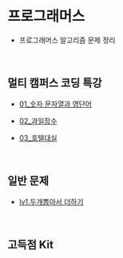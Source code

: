 # 프로그래머스

- 프로그래머스 알고리즘 문제 정리

<br>

## 멀티 캠퍼스 코딩 특강

- [01\_숫자 문자열과 영단어](https://github.com/hellokorea/algorithm-baekjoon-Java/blob/main/%ED%94%84%EB%A1%9C%EA%B7%B8%EB%9E%98%EB%A8%B8%EC%8A%A4/%EB%A9%80%ED%8B%B0%EC%BA%A0%ED%8D%BC%EC%8A%A4_%EC%BD%94%EB%94%A9%ED%8A%B9%EA%B0%95/_1%EB%B2%88%EB%AC%B8%EC%A0%9C/_01_%EC%88%AB%EC%9E%90%EB%AC%B8%EC%9E%90%EC%97%B4%EA%B3%BC%EC%98%81%EB%8B%A8%EC%96%B4.java)

- [02\_과일장수](https://github.com/hellokorea/algorithm-baekjoon-Java/blob/main/%ED%94%84%EB%A1%9C%EA%B7%B8%EB%9E%98%EB%A8%B8%EC%8A%A4/%EB%A9%80%ED%8B%B0%EC%BA%A0%ED%8D%BC%EC%8A%A4_%EC%BD%94%EB%94%A9%ED%8A%B9%EA%B0%95/_2%EB%B2%88%EB%AC%B8%EC%A0%9C/_02_%EA%B3%BC%EC%9D%BC%EC%9E%A5%EC%88%98.java)

- [03\_호텔대실](https://github.com/hellokorea/algorithm-baekjoon-Java/blob/main/%ED%94%84%EB%A1%9C%EA%B7%B8%EB%9E%98%EB%A8%B8%EC%8A%A4/%EB%A9%80%ED%8B%B0%EC%BA%A0%ED%8D%BC%EC%8A%A4_%EC%BD%94%EB%94%A9%ED%8A%B9%EA%B0%95/_3%EB%B2%88%EB%AC%B8%EC%A0%9C/_03_%ED%98%B8%ED%85%94%EB%8C%80%EC%8B%A4.java)

<br>

## 일반 문제
- [lv1.두개뽑아서 더하기](https://github.com/hellokorea/algorithm-Java/blob/main/%ED%94%84%EB%A1%9C%EA%B7%B8%EB%9E%98%EB%A8%B8%EC%8A%A4/Levle_1/%EB%91%90%EA%B0%9C%EB%BD%91%EC%95%84%EC%84%9C%EB%8D%94%ED%95%98%EA%B8%B0_%EC%A0%95%EB%A0%AC.java)

<br>

## 고득점 Kit
